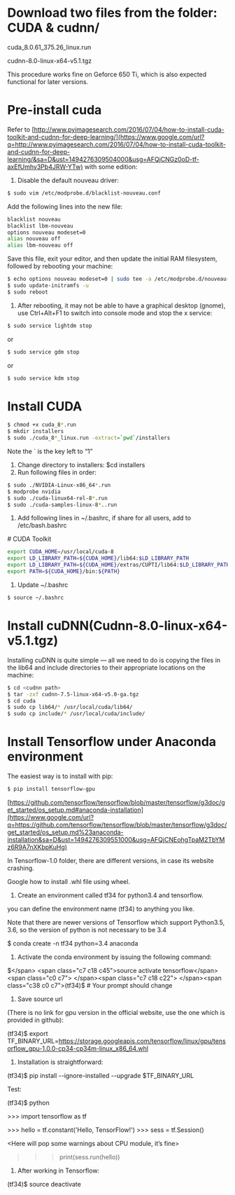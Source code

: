 # <span class="c5 c10">Download two files from the folder: CUDA & cudnn/</span>

<span class="c2 c5">cuda_8.0.61_375.26_linux.run</span>

<span class="c2 c5">cudnn-8.0-linux-x64-v5.1.tgz</span>

<span class="c2 c5"></span>

<span class="c2 c5">This procedure works fine on Geforce 650 Ti, which is also expected functional for later versions.</span>

<span class="c2 c5"></span>

# <span class="c10 c5">Pre-install cuda</span>

<span>Refer to</span> <span class="c37">[http://www.pyimagesearch.com/2016/07/04/how-to-install-cuda-toolkit-and-cudnn-for-deep-learning/](https://www.google.com/url?q=http://www.pyimagesearch.com/2016/07/04/how-to-install-cuda-toolkit-and-cudnn-for-deep-learning/&sa=D&ust=1494276309504000&usg=AFQjCNGz0oD-tf-axEfUmhy3Pb4JRW-YTw)</span><span class="c2 c5"> with some edition:</span>

<span class="c2 c5"></span>

1.  <span class="c2 c5">Disable the default  nouveau driver:</span>
```bash
$ sudo vim /etc/modprobe.d/blacklist-nouveau.conf
```


Add the following lines into the new file:
```sh
blacklist nouveau
blacklist lbm-nouveau
options nouveau modeset=0
alias nouveau off
alias lbm-nouveau off
```

<span class="c2 c5">Save this file, exit your editor, and then update the initial RAM filesystem, followed by rebooting your machine:</span>

```bash
$ echo options nouveau modeset=0 | sudo tee -a /etc/modprobe.d/nouveau-kms.conf
$ sudo update-initramfs -u
$ sudo reboot
```


1.  <span class="c2 c5"> After rebooting, it may not be able to have a graphical desktop (gnome),  use Ctrl+Alt+F1 to switch into console mode and stop the x service:</span>
```bash
$ sudo service lightdm stop
```
or
```bash
$ sudo service gdm stop
```
or
```bash
$ sudo service kdm stop
```


# <span class="c10 c5">Install CUDA</span>
```bash
$ chmod +x cuda_8*.run
$ mkdir installers
$ sudo ./cuda_8*_linux.run -extract=`pwd`/installers
```
Note the \` is the key left to “1”

<span class="c34"></span>

1.  <span>Change directory to  installers:</span> <span class="c6">$cd installers</span>
2.  <span class="c2 c5"> Run following files in order:</span>
```bash
$ sudo ./NVIDIA-Linux-x86_64*.run
$ modprobe nvidia
$ sudo ./cuda-linux64-rel-8*.run
$ sudo ./cuda-samples-linux-8*..run
```


1.  <span>Add following lines in ~/.bashrc,</span><span class="c41"> if share for all users, add to /etc/bash.bashrc</span>

<span class="c2 c0"># CUDA Toolkit</span>
```sh
export CUDA_HOME=/usr/local/cuda-8
export LD_LIBRARY_PATH=${CUDA_HOME}/lib64:$LD_LIBRARY_PATH
export LD_LIBRARY_PATH=${CUDA_HOME}/extras/CUPTI/lib64:$LD_LIBRARY_PATH
export PATH=${CUDA_HOME}/bin:${PATH}
```
<span class="c2 c5"> </span>

1.  <span class="c2 c5"> Update ~/.bashrc</span>
```bash
$ source ~/.bashrc
```
<a id="t.98d504f52e082efa9fe04b41853ac9ee1080f659"></a><a id="t.0"></a>




# <span>Install cuDNN(</span><span class="c48">Cudnn-8.0-linux-x64-v5.1.tgz</span><span>)</span>

<span>Installing cuDNN is quite simple — all we need to do is copying the files in the</span> <span class="c14">lib64</span><span class="c14"> </span><span> and</span> <span class="c14">include</span><span class="c14"> </span><span class="c2 c5"> directories to their appropriate locations on the machine:</span>
```bash
$ cd <cudnn path>
$ tar -zxf cudnn-7.5-linux-x64-v5.0-ga.tgz
$ cd cuda
$ sudo cp lib64/* /usr/local/cuda/lib64/
$ sudo cp include/* /usr/local/cuda/include/
```

# <span class="c10 c5">Install Tensorflow under Anaconda environment</span>
The easiest way is to install with pip:
```bash
$ pip install tensorflow-gpu
```
<span class="c37">[https://github.com/tensorflow/tensorflow/blob/master/tensorflow/g3doc/get_started/os_setup.md#anaconda-installation](https://www.google.com/url?q=https://github.com/tensorflow/tensorflow/blob/master/tensorflow/g3doc/get_started/os_setup.md%23anaconda-installation&sa=D&ust=1494276309551000&usg=AFQjCNEohgTpaM2TbYMz6R9A7nXKbpKuHg)</span>

<span class="c2 c5">In Tensorflow-1.0 folder, there are different versions, in case its website crashing.</span>

<span class="c2 c5">Google how to install .whl file using wheel.</span>

<span class="c2 c5"></span>

1.  <span class="c35 c5 c42">Create an environment called tf34 for python3.4 and tensorflow.</span>

<span class="c1">you can define the environment name (tf34) to anything you like.</span>

<span class="c5 c39">Note that there are newer versions of Tensorflow which support Python3.5, 3.6, so the version of python is not necessary to be 3.4</span>

<span class="c2 c0">$ conda create -n tf34 python=3.4 anaconda</span>

<span class="c2 c0"></span>

<span class="c2 c0"></span>

1.  <span class="c42 c35 c5">Activate the conda environment by issuing the following command:</span>

<span class="c35 c18">        </span><span class="c0 c7">$</span> <span class="c7 c18 c45">source activate tensorflow</span><span class="c0 c7">
</span><span class="c7 c18 c22">         </span><span class="c38 c0 c7">(tf34)$  # Your prompt should change</span>

<span class="c42 c35 c5"></span>

1.  <span class="c19"> Save source url</span>

<span class="c17">(There is no link for gpu version in the official website, use the one which is provided in github):</span>

<span class="c0">(</span><span class="c0">tf34</span><span class="c0">)$</span> <span class="c0">export</span><span class="c0"> TF_BINARY_URL=https://storage.googleapis.com/tensorflow/linux/gpu/tensorflow_gpu-1.0.0-cp34-cp34m-linux_x86_64.whl</span><span class="c0 c42 c43 c24">
</span>

<span class="c42 c20 c23 c43"></span>

1.  <span class="c19"> Installation is straightforward:</span>

<span class="c0 c35">        </span><span class="c2 c0">(tf34)$ pip install --ignore-installed --upgrade $TF_BINARY_URL</span>

<span class="c2 c0"></span>

<span class="c0">        </span><span class="c5 c30">Test:</span>

<span class="c0 c24">        (tf34)</span><span class="c0 c24">$</span> <span class="c0 c42 c24 c47">python</span>

<span class="c0 c24">        </span><span class="c22 c23 c7">>>></span> <span class="c23 c7 c32">import tensorflow as tf</span>

<span class="c22 c7 c23">       <there will be information which show successfully detecting CUDA devices>
        >>></span> <span class="c23 c7 c46">hello = tf.constant('Hello, TensorFlow!')</span><span class="c22 c23 c7">        >>></span> <span class="c32 c23 c7">sess = tf.Session()</span>

<span class="c22 c23 c7">       <Here will pop some warnings about CPU module, it’s fine>
>>></span> <span class="c32 c23 c7">print(sess.run(hello))</span>

<span class="c2 c0"></span>

<span class="c2 c0"></span>

1.  <span class="c19"> After working in Tensorflow:</span>

<span class="c0 c35">        (tf34)$ source deactivate</span>

